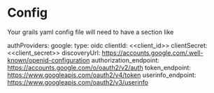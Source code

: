 


# Config

Your grails yaml config file will need to have a section like

authProviders:
  google:
    type: oidc
    clientId: <<client_id>>
    clientSecret: <<client_secret>>
    discoveryUrl: https://accounts.google.com/.well-known/openid-configuration
    authorization_endpoint: https://accounts.google.com/o/oauth2/v2/auth
    token_endpoint: https://www.googleapis.com/oauth2/v4/token
    userinfo_endpoint: https://www.googleapis.com/oauth2/v3/userinfo


